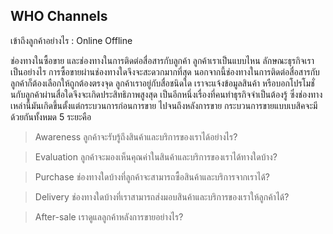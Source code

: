 ## WHO Channels
เข้าถึงลูกค้าอย่างไร : Online Offline

ช่องทางในซื้อขาย และช่องทางในการติดต่อสื่อสารกับลูกค้า ลูกค้าเราเป็นแบบไหน ลักษณะธุรกิจเราเป็นอย่างไร การซื้อขายผ่านช่องทางใดจึงจะสะดวกมากที่สุด นอกจากนี้ช่องทางในการติดต่อสื่อสารกับลูกค้าก็ต้องเลือกให้ถูกต้องตรงจุด ลูกค้าเราอยู่กับสื่อชนิดใด เราจะแจ้งข้อมูลสินค้า หรือบอกโปรโมชั่นกับลูกค้าผ่านสื่อใดจึงจะเกิดประสิทธิภาพสูงสุด เป็นอีกหนึ่งเรื่องที่คนทำธุรกิจจำเป็นต้องรู้  ซึ่งช่องทางเหล่านี้มันเกิดขึ้นตั้งแต่กระบวนการก่อนการขาย ไปจนถึงหลังการขาย กระบวนการขายแบบเบสิคจะมีด้วยกันทั้งหมด 5 ระยะคือ

> Awareness ลูกค้าจะรับรู้ถึงสินค้าและบริการของเราได้อย่างไร?

> Evaluation ลูกค้าจะมองเห็นคุณค่าในสินค้าและบริการของเราได้ทางใดบ้าง?

> Purchase ช่องทางใดบ้างที่ลูกค้าจะสามารถซื้อสินค้าและบริการจากเราได้?

> Delivery  ช่องทางใดบ้างที่เราสามารถส่งมอบสินค้าและบริการของเราให้ลูกค้าได้?

> After-sale เราดูแลลูกค้าหลังการขายอย่างไร?
